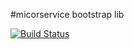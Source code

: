 #micorservice bootstrap lib

[![Build Status](https://drone.xiagaogao.com/api/badges/coffee/boot/status.svg)](https://drone.xiagaogao.com/coffee/boot)
